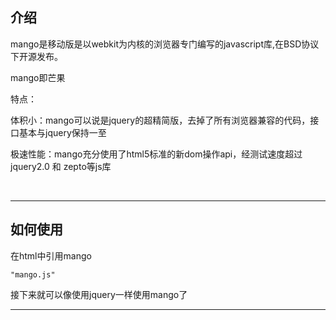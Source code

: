 <h2><a name="" class="anchor" href="#"><span class="mini-icon mini-icon-link"></span></a>介绍</h2>
<p>mango是移动版是以webkit为内核的浏览器专门编写的javascript库,在BSD协议下开源发布。</p>

<p>mango即芒果</p>
<p>特点：</p>
<p>体积小：mango可以说是jquery的超精简版，去掉了所有浏览器兼容的代码，接口基本与jquery保持一至</p>
<p>极速性能：mango充分使用了html5标准的新dom操作api，经测试速度超过jquery2.0 和 zepto等js库</p>
<br />
<hr />
<h2>
<a name="-1" class="anchor" href="#-1"><span class="mini-icon mini-icon-link"></span></a>如何使用</h2>

<p>在html中引用mango</p>

<pre><code>"mango.js"
</code></pre>
<p>接下来就可以像使用jquery一样使用mango了</p>

<hr />